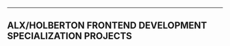 ----------------------------------------------------------
ALX/HOLBERTON FRONTEND DEVELOPMENT SPECIALIZATION PROJECTS
----------------------------------------------------------

